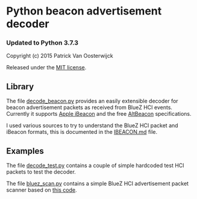 # Python beacon advertisement decoder
### Updated to Python 3.7.3

Copyright (c) 2015 Patrick Van Oosterwijck

Released under the [MIT license](LICENSE).

## Library

The file [decode_beacon.py](decode_beacon.py) provides an easily extensible decoder for beacon advertisement packets as received from BlueZ HCI events.  Currently it supports [Apple iBeacon](https://developer.apple.com/ibeacon/) and the free [AltBeacon](https://github.com/AltBeacon/spec) specifications.

I used various sources to try to understand the BlueZ HCI packet and iBeacon formats, this is documented in the [IBEACON.md](IBEACON.md) file.

## Examples

The file [decode_test.py](decode_test.py) contains a couple of simple hardcoded test HCI packets to test the decoder.

The file [bluez_scan.py](bluez_scan.py) contains a simple BlueZ HCI advertisement packet scanner based on [this code](https://github.com/switchdoclabs/iBeacon-Scanner-).
